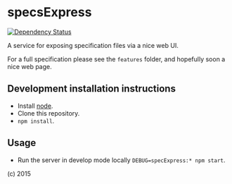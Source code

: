 # specsExpress
[![Dependency Status](https://david-dm.org/jimCresswell/specsExpress.svg)](https://david-dm.org/jimCresswell/specsExpress)

A service for exposing specification files via a nice web UI.


For a full specification please see the `features` folder, and hopefully soon a nice web page.

## Development installation instructions

* Install [node](https://nodejs.org/).
* Clone this repository.
* `npm install`.

## Usage

* Run the server in develop mode locally `DEBUG=specExpress:* npm start`.

(c) 2015
